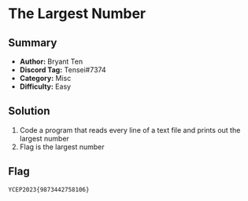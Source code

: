 The Largest Number
===

## Summary
* **Author:** Bryant Ten
* **Discord Tag:** Tensei#7374
* **Category:** Misc
* **Difficulty:** Easy

## Solution
1. Code a program that reads every line of a text file and prints out the largest number
2. Flag is the largest number

## Flag
```
YCEP2023{9873442758106}
```
